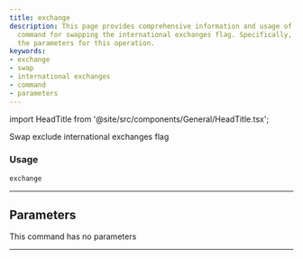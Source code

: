 ```yaml
---
title: exchange
description: This page provides comprehensive information and usage of the 'exchange'
  command for swapping the international exchanges flag. Specifically, it outlines
  the parameters for this operation.
keywords:
- exchange
- swap
- international exchanges
- command
- parameters
---
```


import HeadTitle from '@site/src/components/General/HeadTitle.tsx';

<HeadTitle title="stocks/sia/exchange - Reference | OpenBB Terminal Docs" />

Swap exclude international exchanges flag

### Usage

```python
exchange
```

---

## Parameters

This command has no parameters


---
